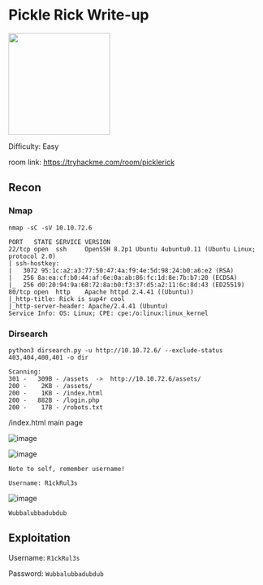 # Pickle Rick Write-up

<img src="https://tryhackme-images.s3.amazonaws.com/room-icons/47d2d3ade1795f81a155d0aca6e4da96.jpeg" width="200" height="200">

Difficulty: Easy

room link: https://tryhackme.com/room/picklerick

## Recon 

### Nmap 

`nmap -sC -sV 10.10.72.6`

    PORT   STATE SERVICE VERSION
    22/tcp open  ssh     OpenSSH 8.2p1 Ubuntu 4ubuntu0.11 (Ubuntu Linux; protocol 2.0)
    | ssh-hostkey: 
    |   3072 95:1c:a2:a3:77:50:47:4a:f9:4e:5d:98:24:b0:a6:e2 (RSA)
    |   256 8a:ea:cf:b0:44:af:6e:0a:ab:86:fc:1d:8e:7b:b7:20 (ECDSA)
    |_  256 d0:20:94:9a:68:72:8a:b0:f3:37:d5:a2:11:6c:8d:43 (ED25519)
    80/tcp open  http    Apache httpd 2.4.41 ((Ubuntu))
    |_http-title: Rick is sup4r cool
    |_http-server-header: Apache/2.4.41 (Ubuntu)
    Service Info: OS: Linux; CPE: cpe:/o:linux:linux_kernel

### Dirsearch 

`python3 dirsearch.py -u http://10.10.72.6/ --exclude-status 403,404,400,401 -o dir`

    Scanning: 
    301 -   309B - /assets  ->  http://10.10.72.6/assets/            
    200 -    2KB - /assets/                                          
    200 -    1KB - /index.html                                       
    200 -   882B - /login.php                                        
    200 -    17B - /robots.txt      

/index.html main page

![image](https://github.com/user-attachments/assets/0b6475c3-1279-47e5-a3d2-f57919f5e4c8)

![image](https://github.com/user-attachments/assets/c34ef216-9015-484c-9cc9-f9f238ccb21c)

    Note to self, remember username!

    Username: R1ckRul3s

![image](https://github.com/user-attachments/assets/2fef318e-ec8e-4bb0-bdf7-9b6157608ef2)

    Wubbalubbadubdub

## Exploitation

Username: `R1ckRul3s`

Password: `Wubbalubbadubdub`
